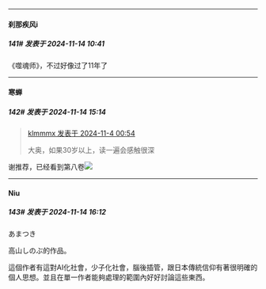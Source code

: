﻿
*****

####  刹那疾风i  
##### 141#       发表于 2024-11-14 10:41

《噬魂师》，不过好像过了11年了


*****

####  寒蝉  
##### 142#       发表于 2024-11-14 15:14

<blockquote><a href="httphttps://bbs.saraba1st.com/2b/forum.php?mod=redirect&amp;goto=findpost&amp;pid=66612295&amp;ptid=2204864" target="_blank">klmmmx 发表于 2024-11-4 00:54</a>

大奥，如果30岁以上，读一遍会感触很深</blockquote>
谢推荐，已经看到第八卷<img src="https://static.saraba1st.com/image/smiley/face2017/084.png" referrerpolicy="no-referrer">


*****

####  Niu  
##### 143#       发表于 2024-11-14 16:12

あまつき

高山しのぶ的作品。

這個作者有這對AI化社會，少子化社會，腦後插管，跟日本傳統信仰有著很明確的個人思想。並且在單一作者能夠處理的範圍內好好討論這些東西。

